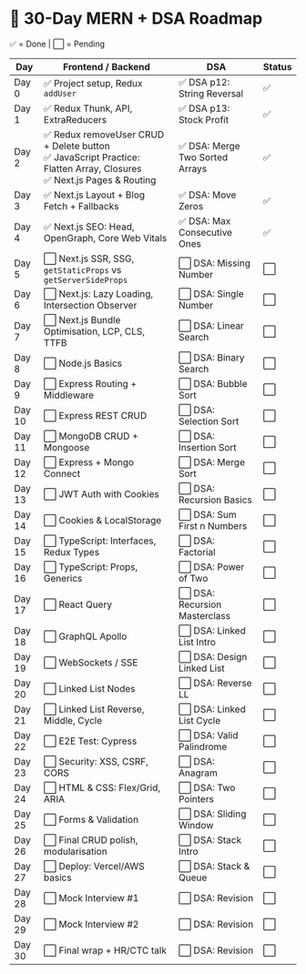 # 📅 30-Day MERN + DSA Roadmap

✅ = Done | ⬜️ = Pending

| Day | Frontend / Backend | DSA | Status |
|-----|--------------------|-----|--------|
| Day 0 | ✅ Project setup, Redux `addUser` | ✅ DSA p12: String Reversal | ✅ |
| Day 1 | ✅ Redux Thunk, API, ExtraReducers | ✅ DSA p13: Stock Profit | ✅ |
| Day 2 | ✅ Redux removeUser CRUD + Delete button  <br> ✅ JavaScript Practice: Flatten Array, Closures  <br> ✅ Next.js Pages & Routing | ✅ DSA: Merge Two Sorted Arrays | ✅ |
| Day 3 | ✅ Next.js Layout + Blog Fetch + Fallbacks | ✅ DSA: Move Zeros | ✅ |
| Day 4 | ✅ Next.js SEO: Head, OpenGraph, Core Web Vitals | ✅ DSA: Max Consecutive Ones | ✅ |
| Day 5 | ⬜️ Next.js SSR, SSG, `getStaticProps` vs `getServerSideProps` | ⬜️ DSA: Missing Number | ⬜️ |
| Day 6 | ⬜️ Next.js: Lazy Loading, Intersection Observer | ⬜️ DSA: Single Number | ⬜️ |
| Day 7 | ⬜️ Next.js Bundle Optimisation, LCP, CLS, TTFB | ⬜️ DSA: Linear Search | ⬜️ |
| Day 8 | ⬜️ Node.js Basics | ⬜️ DSA: Binary Search | ⬜️ |
| Day 9 | ⬜️ Express Routing + Middleware | ⬜️ DSA: Bubble Sort | ⬜️ |
| Day 10 | ⬜️ Express REST CRUD | ⬜️ DSA: Selection Sort | ⬜️ |
| Day 11 | ⬜️ MongoDB CRUD + Mongoose | ⬜️ DSA: Insertion Sort | ⬜️ |
| Day 12 | ⬜️ Express + Mongo Connect | ⬜️ DSA: Merge Sort | ⬜️ |
| Day 13 | ⬜️ JWT Auth with Cookies | ⬜️ DSA: Recursion Basics | ⬜️ | 
| Day 14 | ⬜️ Cookies & LocalStorage | ⬜️ DSA: Sum First n Numbers | ⬜️ |
| Day 15 | ⬜️ TypeScript: Interfaces, Redux Types | ⬜️ DSA: Factorial | ⬜️ |
| Day 16 | ⬜️ TypeScript: Props, Generics | ⬜️ DSA: Power of Two | ⬜️ |
| Day 17 | ⬜️ React Query | ⬜️ DSA: Recursion Masterclass | ⬜️ |
| Day 18 | ⬜️ GraphQL Apollo | ⬜️ DSA: Linked List Intro | ⬜️ |
| Day 19 | ⬜️ WebSockets / SSE | ⬜️ DSA: Design Linked List | ⬜️ |
| Day 20 | ⬜️ Linked List Nodes | ⬜️ DSA: Reverse LL | ⬜️ |
| Day 21 | ⬜️ Linked List Reverse, Middle, Cycle | ⬜️ DSA: Linked List Cycle | ⬜️ |
| Day 22 | ⬜️ E2E Test: Cypress | ⬜️ DSA: Valid Palindrome | ⬜️ |
| Day 23 | ⬜️ Security: XSS, CSRF, CORS | ⬜️ DSA: Anagram | ⬜️ |
| Day 24 | ⬜️ HTML & CSS: Flex/Grid, ARIA | ⬜️ DSA: Two Pointers | ⬜️ |
| Day 25 | ⬜️ Forms & Validation | ⬜️ DSA: Sliding Window | ⬜️ |
| Day 26 | ⬜️ Final CRUD polish, modularisation | ⬜️ DSA: Stack Intro | ⬜️ |
| Day 27 | ⬜️ Deploy: Vercel/AWS basics | ⬜️ DSA: Stack & Queue | ⬜️ |
| Day 28 | ⬜️ Mock Interview #1 | ⬜️ DSA: Revision | ⬜️ |
| Day 29 | ⬜️ Mock Interview #2 | ⬜️ DSA: Revision | ⬜️ |
| Day 30 | ⬜️ Final wrap + HR/CTC talk | ⬜️ DSA: Revision | ⬜️ |